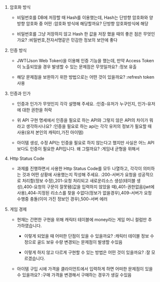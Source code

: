 1. 암호화 방식
    - 비밀번호를 DB에 저장할 때 Hash를 이용했는데, Hash는 단방향 암호화와 양방향 암호화 중 어떤 :암호화 방식에 해당할까요?
      단방향 암호화방식에 해당

    - 비밀번호를 그냥 저장하지 않고 Hash 한 값을 저장 했을 때의 좋은 점은 무엇인가요?
    :비밀번호,전자서명같은 민감한 정보의 보안에 좋다

2. 인증 방식
    - JWT(Json Web Token)을 이용해 인증 기능을 했는데, 만약 Access Token이 노출되었을 경우 발생할 수 있는 문제점은 무엇일까요?
    :정보 유출

    - 해당 문제점을 보완하기 위한 방법으로는 어떤 것이 있을까요?
    :refresh token 사용

3. 인증과 인가
    - 인증과 인가가 무엇인지 각각 설명해 주세요.
    :인증-유저가 누구인지,  인가-유저에 대한 권한을 허락

    - 위 API 구현 명세에서 인증을 필요로 하는 API와 그렇지 않은 API의 차이가 뭐라고 생각하시나요?
    :인증을 필요로 하는 api는 각각 유저의 정보가 필요할 때 사용(유저 본인의 캐릭터,가진 아이템)

    - 아이템 생성, 수정 API는 인증을 필요로 하지 않는다고 했지만 사실은 어느 API보다도 인증이 필요한 API입니다. 왜 그럴까요?
    :게임내 균형을 위해서

4. Http Status Code
    - 과제를 진행하면서 사용한 Http Status Code를 모두 나열하고, 각각이 의미하는 것과 어떤 상황에 사용했는지 작성해 주세요.
    :200-서버가 요청을 성공적으로 처리함(정보 수정),201-요청 처리되고 새로운리소스 생성(테이블 생성),400-요청의 구문이 잘못됌(값을 입력하지 않았을 때),401-권한없음(jwt에 사용),404-지정된 리소스를 찾을 수없다(정보가 없을경우),409-서버가 요청수행중 충돌(이미 가진 정보인 경우),500-서버 에러

5. 게임 경제
    - 현재는 간편한 구현을 위해 캐릭터 테이블에 money라는 게임 머니 컬럼만 추가하였습니다.
        - 이렇게 되었을 때 어떠한 단점이 있을 수 있을까요?
        :캐릭터 테이블 정보 수정으로 골드 보유 수량 변경되는 문제점이 발생할 수있음

        - 이렇게 하지 않고 다르게 구현할 수 있는 방법은 어떤 것이 있을까요?
        :잘 모르겠습니다.

    - 아이템 구입 시에 가격을 클라이언트에서 입력하게 하면 어떠한 문제점이 있을 수 있을까요?
    :구매 가격을 변경해서 구매하는 경우가 생길 수있음